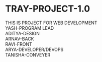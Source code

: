 # TRAY-PROJECT-1.0
THIS IS PROJECT FOR WEB DEVELOPMENT
<br>
YASH-PROGRAM LEAD
<br>
ADITYA-DESIGN
<br>
ARNAV-BACK
<br>
RAVI-FRONT
<br>
ARYA-DEVELOPER/DEVOPS
<br>
TANISHA-CONVEYER
